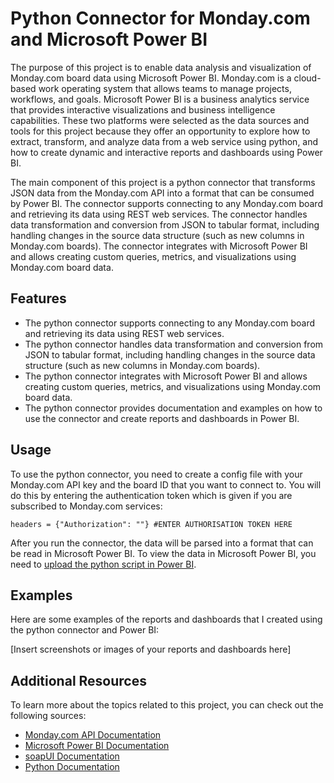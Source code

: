 # Python Connector for Monday.com and Microsoft Power BI

The purpose of this project is to enable data analysis and visualization of Monday.com board data using Microsoft Power BI. Monday.com is a cloud-based work operating system that allows teams to manage projects, workflows, and goals. Microsoft Power BI is a business analytics service that provides interactive visualizations and business intelligence capabilities. These two platforms were selected as the data sources and tools for this project because they offer an opportunity to explore how to extract, transform, and analyze data from a web service using python, and how to create dynamic and interactive reports and dashboards using Power BI.

The main component of this project is a python connector that transforms JSON data from the Monday.com API into a format that can be consumed by Power BI. The connector supports connecting to any Monday.com board and retrieving its data using REST web services. The connector handles data transformation and conversion from JSON to tabular format, including handling changes in the source data structure (such as new columns in Monday.com boards). The connector integrates with Microsoft Power BI and allows creating custom queries, metrics, and visualizations using Monday.com board data.

## Features

- The python connector supports connecting to any Monday.com board and retrieving its data using REST web services.
- The python connector handles data transformation and conversion from JSON to tabular format, including handling changes in the source data structure (such as new columns in Monday.com boards).
- The python connector integrates with Microsoft Power BI and allows creating custom queries, metrics, and visualizations using Monday.com board data.
- The python connector provides documentation and examples on how to use the connector and create reports and dashboards in Power BI.

## Usage

To use the python connector, you need to create a config file with your Monday.com API key and the board ID that you want to connect to. You will do this by entering the authentication token which is given if you are subscribed to Monday.com services:
```
headers = {"Authorization": ""} #ENTER AUTHORISATION TOKEN HERE
````


After you run the connector, the data will be parsed into a format that can be read in Microsoft Power BI. To view the data in Microsoft Power BI, you need to <a href="https://learn.microsoft.com/en-us/power-bi/connect-data/desktop-python-scripts" target="_blank">upload the python script in Power BI</a>.

## Examples

Here are some examples of the reports and dashboards that I created using the python connector and Power BI:

[Insert screenshots or images of your reports and dashboards here]

## Additional Resources

To learn more about the topics related to this project, you can check out the following sources:

- [Monday.com API Documentation](https://monday.com/developers/v2)
- [Microsoft Power BI Documentation](https://docs.microsoft.com/en-us/power-bi/)
- [soapUI Documentation](https://www.soapui.org/docs/)
- [Python Documentation](https://docs.python.org/3/)
```



